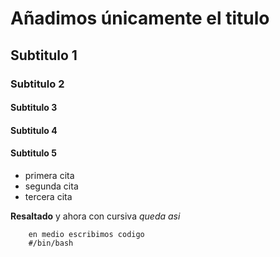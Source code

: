 # Añadimos únicamente el titulo

## Subtitulo 1

### Subtitulo 2

#### Subtitulo 3

#### Subtitulo 4

#### Subtitulo 5

- primera cita
- segunda cita
- tercera cita

**Resaltado** y ahora con cursiva *queda asi*

```shell
    en medio escribimos codigo
    #/bin/bash 
```
